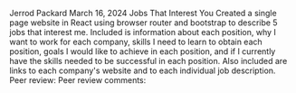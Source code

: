 Jerrod Packard
March 16, 2024
Jobs That Interest You
Created a single page website in React using browser router and bootstrap to describe 5 jobs that interest me. Included is information about each position, why I want to work for each company, skills I need to learn to obtain each position, goals I would like to achieve in each position, and if I currently have the skills needed to be successful in each position. Also included are links to each company's website and to each individual job description.
Peer review: 
Peer review comments: 